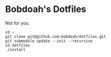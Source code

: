 Bobdoah's Dotfiles
==================

Not for you.

    cd ~
    git clone git@github.com:bobdoah/dotfiles.git
    git submodule update --init --recursive
    cd dotfiles
    ./install
